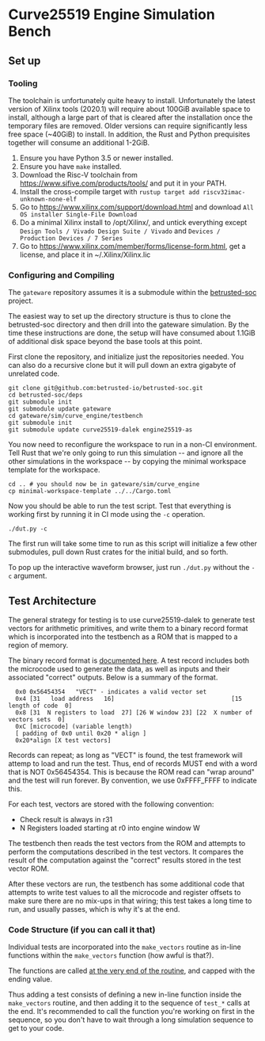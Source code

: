 # Curve25519 Engine Simulation Bench

## Set up

### Tooling

The toolchain is unfortunately quite heavy to install. Unfortunately
the latest version of Xilinx tools (2020.1) will require about 100GiB
available space to install, although a large part of that is cleared
after the installation once the temporary files are removed. Older
versions can require significantly less free space (~40GiB) to
install. In addition, the Rust and Python prequisites together will
consume an additional 1-2GiB. 

1. Ensure you have Python 3.5 or newer installed.
1. Ensure you have `make` installed.
1. Download the Risc-V toolchain from https://www.sifive.com/products/tools/ and put it in your PATH.
1. Install the cross-compile target with `rustup target add riscv32imac-unknown-none-elf`
1. Go to https://www.xilinx.com/support/download.html and download `All OS installer Single-File Download`
1. Do a minimal Xilinx install to /opt/Xilinx/, and untick everything except `Design Tools / Vivado Design Suite / Vivado` and `Devices / Production Devices / 7 Series`
1. Go to https://www.xilinx.com/member/forms/license-form.html, get a license, and place it in ~/.Xilinx/Xilinx.lic

### Configuring and Compiling

The `gateware` repository assumes it is a submodule within the
[betrusted-soc](https://github.com/betrusted-io/betrusted-soc) project.

The easiest way to set up the directory structure is thus to clone the betrusted-soc
directory and then drill into the gateware simulation. By the time these instructions
are done, the setup will have consumed about 1.1GiB of additional disk space beyond
the base tools at this point.

First clone the repository, and initialize just the repositories needed. You can also do
a recursive clone but it will pull down an extra gigabyte of unrelated code.

```
git clone git@github.com:betrusted-io/betrusted-soc.git
cd betrusted-soc/deps
git submodule init
git submodule update gateware
cd gateware/sim/curve_engine/testbench
git submodule init
git submodule update curve25519-dalek engine25519-as
```

You now need to reconfigure the workspace to run in a non-CI
environment. Tell Rust that we're only going to run this simulation --
and ignore all the other simulations in the workspace -- by copying the
minimal workspace template for the workspace.

```
cd .. # you should now be in gateware/sim/curve_engine
cp minimal-workspace-template ../../Cargo.toml
```

Now you should be able to run the test script. Test that everything is
working first by running it in CI mode using the `-c` operation.

```
./dut.py -c
```

The first run will take some time to run as this script will
initialize a few other submodules, pull down Rust crates for the
initial build, and so forth.

To pop up the interactive waveform browser, just run `./dut.py`
without the `-c` argument.

## Test Architecture

The general strategy for testing is to use curve25519-dalek to
generate test vectors for arithmetic primitives, and write them
to a binary record format which is incorporated into the
testbench as a ROM that is mapped to a region of memory.

The binary record format is [documented
here](https://github.com/betrusted-io/curve25519-dalek/blob/b757e6475252af74677eced02aadd07373389ac9/src/field.rs#L512). A test record includes both the microcode used to generate the data, as
well as inputs and their associated "correct" outputs. Below is a
summary of the format.

```
  0x0 0x56454354   "VECT" - indicates a valid vector set
  0x4 [31   load address   16]                                 [15  length of code  0]
  0x8 [31  N registers to load  27] [26 W window 23] [22  X number of vectors sets  0]
  0xC [microcode] (variable length)
  [ padding of 0x0 until 0x20 * align ]
  0x20*align [X test vectors]
```

Records can repeat; as long as "VECT" is found, the test framework
will attemp to load and run the test.  Thus, end of records MUST end
with a word that is NOT 0x56454354. This is because the ROM read can
"wrap around" and the test will run forever. By convention, we use
0xFFFF_FFFF to indicate this.

For each test, vectors are stored with the following convention:
* Check result is always in r31
* N Registers loaded starting at r0 into engine window W

The testbench then reads the test vectors from the ROM and
attempts to perform the computations described in the test vectors.
It compares the result of the computation against the "correct"
results stored in the test vector ROM.

After these vectors are run, the testbench has some additional code
that attempts to write test values to all the microcode and register
offsets to make sure there are no mix-ups in that wiring; this test
takes a long time to run, and usually passes, which is why it's at the end.

### Code Structure (if you can call it that)

Individual tests are incorporated into the `make_vectors` routine
as in-line functions within the `make_vectors` function (how awful
is that?).

The functions are called [at the very end of the
routine](https://github.com/betrusted-io/curve25519-dalek/blob/b757e6475252af74677eced02aadd07373389ac9/src/field.rs#L1266),
and capped with the ending value.

Thus adding a test consists of defining a new in-line function
inside the `make_vectors` routine, and then adding it to the sequence
of `test_*` calls at the end. It's recommended to call the function
you're working on first in the sequence, so you don't have to wait through
a long simulation sequence to get to your code.

